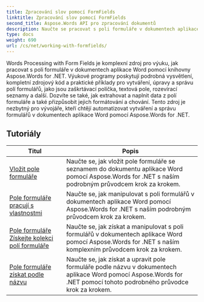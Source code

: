 ```yaml
---
title: Zpracování slov pomocí FormFields
linktitle: Zpracování slov pomocí FormFields
second_title: Aspose.Words API pro zpracování dokumentů
description: Naučte se pracovat s poli formuláře v dokumentech aplikace Word pomocí Aspose.Words for .NET. Podrobné konzultace s příklady kódu.
type: docs
weight: 690
url: /cs/net/working-with-formfields/
---
```

Words Processing with Form Fields je komplexní zdroj pro výuku, jak pracovat s poli formuláře v dokumentech aplikace Word pomocí knihovny Aspose.Words for .NET. Výukové programy poskytují podrobná vysvětlení, kompletní zdrojový kód a praktické příklady pro vytváření, úpravy a správu polí formulářů, jako jsou zaškrtávací políčka, textová pole, rozevírací seznamy a další. Dozvíte se také, jak extrahovat a naplnit data z polí formuláře a také přizpůsobit jejich formátování a chování. Tento zdroj je nezbytný pro vývojáře, kteří chtějí automatizovat vytváření a správu formulářů v dokumentech aplikace Word pomocí Aspose.Words for .NET.

 ## Tutoriály
| Titul | Popis |
| --- | --- |
| [Vložit pole formuláře](./insert-form-fields/) | Naučte se, jak vložit pole formuláře se seznamem do dokumentu aplikace Word pomocí Aspose.Words for .NET s naším podrobným průvodcem krok za krokem. |
| [Pole formuláře pracují s vlastnostmi](./form-fields-work-with-properties/) | Naučte se, jak manipulovat s poli formulářů v dokumentech aplikace Word pomocí Aspose.Words for .NET s naším podrobným průvodcem krok za krokem. |
| [Pole formuláře Získejte kolekci polí formuláře](./form-fields-get-form-fields-collection/) | Naučte se, jak získat a manipulovat s poli formulářů v dokumentech aplikace Word pomocí Aspose.Words for .NET s naším komplexním průvodcem krok za krokem. |
| [Pole formuláře získat podle názvu](./form-fields-get-by-name/) | Naučte se, jak získat a upravit pole formuláře podle názvu v dokumentech aplikace Word pomocí Aspose.Words for .NET pomocí tohoto podrobného průvodce krok za krokem. |